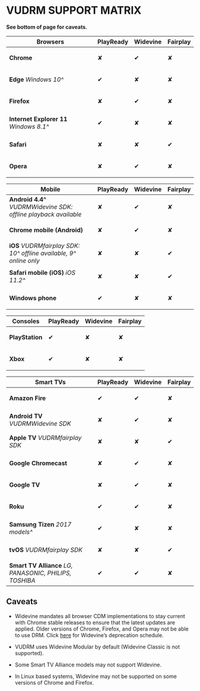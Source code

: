 # VUDRM SUPPORT MATRIX

**See bottom of page for caveats.**

| Browsers | PlayReady | Widevine | Fairplay |
|-|-|-|-|
| **Chrome** | <p>&#10008;</p> | <p>&#10004;</p> | <p>&#10008;</p> |
| **Edge** _Windows 10^_ | <p>&#10004;</p> | <p>&#10008;</p> | <p>&#10008;</p> |
| **Firefox** | <p>&#10008;</p> | <p>&#10004;</p> | <p>&#10008;</p> |
| **Internet Explorer 11** _Windows 8.1^_ | <p>&#10004;</p> | <p>&#10008;</p> | <p>&#10008;</p> |
| **Safari** | <p>&#10008;</p> | <p>&#10008;</p> | <p>&#10004;</p> |
| **Opera** | <p>&#10008;</p> | <p>&#10004;</p> | <p>&#10008;</p> |

| Mobile | PlayReady | Widevine | Fairplay |
|-|-|-|-|
| **Android 4.4^** _VUDRMWidevine SDK: offline playback available_ | <p>&#10008;</p> | <p>&#10004;</p> | <p>&#10008;</p> |
| **Chrome mobile (Android)** | <p>&#10008;</p> | <p>&#10004;</p> | <p>&#10008;</p> |
| **iOS** _VUDRMfairplay SDK: 10^ offline available, 9^ online only_ | <p>&#10008;</p> | <p>&#10008;</p> | <p>&#10004;</p> |
| **Safari mobile (iOS)** _iOS 11.2^_ | <p>&#10008;</p> | <p>&#10008;</p> | <p>&#10004;</p> |
| **Windows phone** | <p>&#10004;</p> | <p>&#10008;</p> | <p>&#10008;</p> |

| Consoles | PlayReady | Widevine | Fairplay |
|-|-|-|-|
| **PlayStation** | <p>&#10004;</p> | <p>&#10008;</p> | <p>&#10008;</p> |
| **Xbox** | <p>&#10004;</p> | <p>&#10008;</p> | <p>&#10008;</p> |

| Smart TVs | PlayReady | Widevine | Fairplay |
|-|-|-|-|
| **Amazon Fire** | <p>&#10004;</p> | <p>&#10004;</p> | <p>&#10008;</p> |
| **Android TV** _VUDRMWidevine SDK_ | <p>&#10008;</p> | <p>&#10004;</p> | <p>&#10008;</p> |
| **Apple TV** _VUDRMfairplay SDK_ | <p>&#10008;</p> | <p>&#10008;</p> | <p>&#10004;</p> |
| **Google Chromecast** | <p>&#10008;</p> | <p>&#10004;</p> | <p>&#10008;</p> |
| **Google TV** | <p>&#10008;</p> | <p>&#10004;</p> | <p>&#10008;</p> |
| **Roku** | <p>&#10004;</p> | <p>&#10004;</p> | <p>&#10008;</p> |
| **Samsung Tizen** _2017 models^_ | <p>&#10004;</p> | <p>&#10008;</p> | <p>&#10008;</p> |
| **tvOS** _VUDRMfairplay SDK_ | <p>&#10008;</p> | <p>&#10008;</p> | <p>&#10004;</p> |
| **Smart TV Alliance** _LG, PANASONIC, PHILIPS, TOSHIBA_ | <p>&#10004;</p> | <p>&#10004;</p> | <p>&#10008;</p> |

## Caveats
- Widevine mandates all browser CDM implementations to stay current with Chrome stable releases to ensure that the latest updates are applied. Older versions of Chrome, Firefox, and Opera may not be able to use DRM. Click [here](https://www.widevine.com/news) for Widevine’s deprecation schedule.

- VUDRM uses Widevine Modular by default (Widevine Classic is not supported).

- Some Smart TV Alliance models may not support Widevine.

- In Linux based systems, Widevine may not be supported on some versions of Chrome and Firefox.
